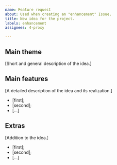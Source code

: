 ```yaml
---
name: Feature request
about: Used when creating an "enhancement" Issue.
title: New idea for the project.
labels: enhancement
assignees: 4-proxy

---
```


## Main theme

[Short and general description of the idea.]

## Main features

[A detailed description of the idea and its realization.]

- [first];
- [second];
- [...]

## Extras

[Addition to the idea.]

- [first];
- [second];
- [...]
